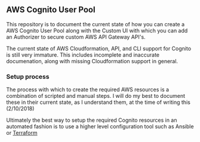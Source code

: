 ## AWS Cognito User Pool
This repository is to document the current state of how you can create a AWS Cognito User Pool along with the Custom UI with which you can add an Authorizer to secure custom AWS API Gateway API's.

The current state of AWS Cloudformation, API, and CLI support for Cognito is still very immature.  This includes incomplete and inaccurate documenation, along with missing Cloudformation support in general.  

### Setup process
The process with which to create the required AWS resources is a combination of scripted and manual steps.  I will do my best to document these in their current state, as I understand them, at the time of writing this (2/10/2018)



Ultimately the best way to setup the required Cognito resources in an automated fashion is to use a higher level configuration tool such as Ansible or  [Terraform](https://www.terraform.io/docs/providers/aws/r/cognito_user_pool.html)

